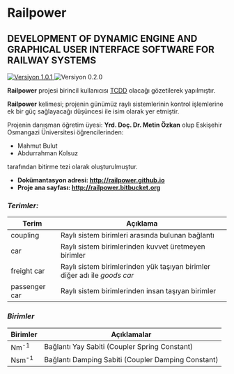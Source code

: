 # Railpower
## DEVELOPMENT OF DYNAMIC ENGINE AND GRAPHICAL USER INTERFACE SOFTWARE FOR RAILWAY SYSTEMS

<a href="https://bitbucket.org/railpower/railpower/downloads/librailpower-v1.0.1.zip" download="librailpower-v1.0.1.zip" title="librailpower-v1.0.1.zip">
    <img src="http://img.shields.io/badge/RUNTIME_VERSİYON-1.0.1-blue.svg" alt="Versiyon 1.0.1">
</a>

<img src="http://img.shields.io/badge/DOKÜMANTASYON_VERSİYON-0.2.0-red.svg" alt="Versiyon 0.2.0">

**Railpower** projesi birincil kullanıcısı [TCDD](http://www.tcdd.gov.tr/) olacağı gözetilerek yapılmıştır.

**Railpower** kelimesi; projenin günümüz raylı sistemlerinin kontrol işlemlerine ek bir güç sağlayacağı düşüncesi ile isim olarak yer etmiştir.

Projenin danışman öğretim üyesi:
**Yrd. Doç. Dr. Metin Özkan** olup Eskişehir Osmangazi Üniversitesi öğrencilerinden:

* Mahmut Bulut
* Abdurrahman Kolsuz

tarafından bitirme tezi olarak oluşturulmuştur.

+ **Dokümantasyon adresi: http://railpower.github.io**
+ **Proje ana sayfası: http://railpower.bitbucket.org**

### *Terimler:*

| Terim | Açıklama |
| -- | -- |
| coupling | Raylı sistem birimleri arasında bulunan bağlantı |
| car | Raylı sistem birimlerinden kuvvet üretmeyen birimler |
| freight car | Raylı sistem birimlerinden yük taşıyan birimler diğer adı ile *goods car* |
| passenger car | Raylı sistem birimlerinden insan taşıyan birimler |

### *Birimler*

| Birimler | Açıklamalar |
| -- | -- |
|Nm<sup>-1</sup>|Bağlantı Yay Sabiti (Coupler Spring Constant)|
|Nsm<sup>-1</sup>|Bağlantı Damping Sabiti (Coupler Damping Constant)|
